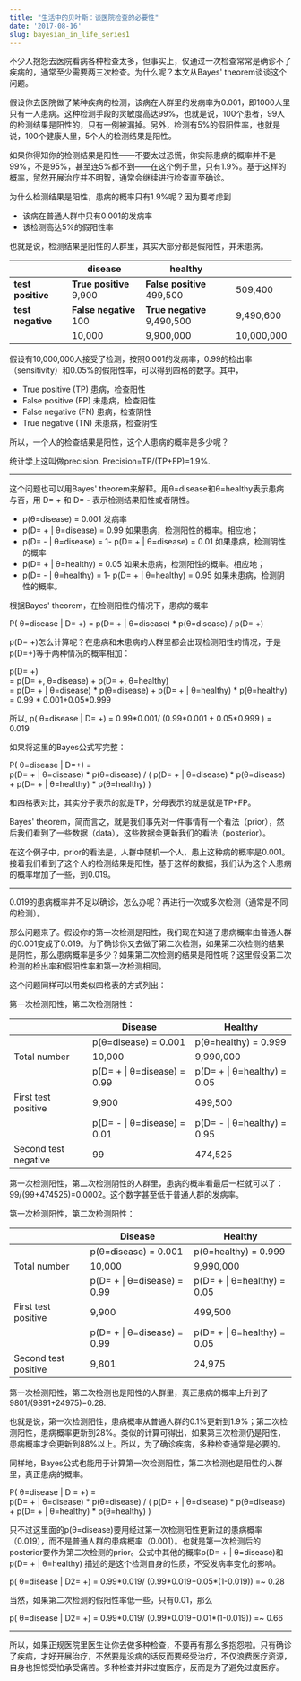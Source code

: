```yaml
---
title: "生活中的贝叶斯：谈医院检查的必要性"
date: '2017-08-16'
slug: bayesian_in_life_series1
---
```


不少人抱怨去医院看病各种检查太多，但事实上，仅通过一次检查常常是确诊不了疾病的，通常至少需要两三次检查。为什么呢？本文从Bayes' theorem谈谈这个问题。

假设你去医院做了某种疾病的检测，该病在人群里的发病率为0.001，即1000人里只有一人患病。这种检测手段的灵敏度高达99%，也就是说，100个患者，99人的检测结果是阳性的，只有一例被漏掉。另外，检测有5%的假阳性率，也就是说，100个健康人里，5个人的检测结果是阳性。

如果你得知你的检测结果是阳性——不要太过恐慌，你实际患病的概率并不是99%，不是95%，甚至连5%都不到——在这个例子里，只有1.9%。基于这样的概率，贸然开展治疗并不明智，通常会继续进行检查直至确诊。

为什么检测结果是阳性，患病的概率只有1.9%呢？因为要考虑到

- 该病在普通人群中只有0.001的发病率
- 该检测高达5%的假阳性率

也就是说，检测结果是阳性的人群里，其实大部分都是假阳性，并未患病。


|                   | disease                   | healthy              |                  |
|    ---------      | ---------                 |   ---------              |  ---------    |
|__test positive__  | __True positive__ 9,900   | __False positive__ 499,500  | 509,400          |
|__test negative__  | __False negative__ 100    | __True negative__ 9,490,500 | 9,490,600        |
|                   | 10,000                    | 9,900,000                   | 10,000,000       |



假设有10,000,000人接受了检测，按照0.001的发病率，0.99的检出率（sensitivity）和0.05%的假阳性率，可以得到四格的数字。其中， 

- True positive (TP) 患病，检查阳性
- False positive (FP) 未患病，检查阳性
- False negative (FN) 患病，检查阴性
- True negative (TN) 未患病，检查阴性

所以，一个人的检查结果是阳性，这个人患病的概率是多少呢？

统计学上这叫做precision. Precision=TP/(TP+FP)=1.9%.

----------------------------------------------------------------------------------------------------------

这个问题也可以用Bayes' theorem来解释。用θ=disease和θ=healthy表示患病与否，用 D= + 和 D= - 表示检测结果阳性或者阴性。

- p(θ=disease) = 0.001 发病率
- p(D= + | θ=disease) = 0.99 如果患病，检测阳性的概率。相应地；
- p(D= - | θ=disease) = 1- p(D= + | θ=disease) = 0.01 如果患病，检测阴性的概率
- p(D= + | θ=healthy) = 0.05 如果未患病，检测阳性的概率。相应地；
- p(D= - | θ=healthy) = 1- p(D= + | θ=healthy) = 0.95 如果未患病，检测阴性的概率。

根据Bayes' theorem，在检测阳性的情况下，患病的概率

P( θ=disease | D= +) = p(D= + | θ=disease) * p(θ=disease) / p(D= +)

p(D= +)怎么计算呢？在患病和未患病的人群里都会出现检测阳性的情况，于是p(D=+)等于两种情况的概率相加：

p(D= +)  
= p(D= +, θ=disease) + p(D= +, θ=healthy)  
= p(D= + | θ=disease) \* p(θ=disease) + p(D= + | θ=healthy) \* p(θ=healthy)  
= 0.99 \* 0.001+0.05*0.999  

所以, p( θ=disease | D= +) = 0.99\*0.001/ (0.99\*0.001 + 0.05\*0.999 ) = 0.019

如果将这里的Bayes公式写完整：

P( θ=disease | D=+) =   
p(D= + | θ=disease) \* p(θ=disease) / ( p(D= + | θ=disease) \* p(θ=disease) + p(D= + | θ=healthy) \* p(θ=healthy) )

和四格表对比，其实分子表示的就是TP，分母表示的就是就是TP+FP。

Bayes' theorem，简而言之，就是我们事先对一件事情有一个看法（prior），然后我们看到了一些数据（data），这些数据会更新我们的看法（posterior）。

在这个例子中，prior的看法是，人群中随机一个人，患上这种病的概率是0.001。接着我们看到了这个人的检测结果是阳性，基于这样的数据，我们认为这个人患病的概率增加了一些，到0.019。

----------------------------------------------------------------------------------------------------------

0.019的患病概率并不足以确诊，怎么办呢？再进行一次或多次检测（通常是不同的检测）。

那么问题来了。假设你的第一次检测是阳性，我们现在知道了患病概率由普通人群的0.001变成了0.019。为了确诊你又去做了第二次检测，如果第二次检测的结果是阴性，那么患病概率是多少？如果第二次检测的结果是阳性呢？这里假设第二次检测的检出率和假阳性率和第一次检测相同。

这个问题同样可以用类似四格表的方式列出：

第一次检测阳性，第二次检测阴性：

|                     |  Disease                    | Healthy                     |
|    ---------        | ---------                   |   ---------                 |  
|                     |  p(θ=disease) = 0.001       | p(θ=healthy) = 0.999        |
| Total number        | 10,000                      | 9,990,000                   |          
|                     | p(D= + \| θ=disease) = 0.99 | p(D= + \| θ=healthy) = 0.05 | 
| First test positive | 9,900                       | 499,500                     |
|                     | p(D= - \| θ=disease) = 0.01 | p(D= - \| θ=healthy) = 0.95 | 
|Second test negative | 99                          | 474,525                     |

第一次检测阳性，第二次检测阴性的人群里，患病的概率看最后一栏就可以了：99/(99+474525)=0.0002。这个数字甚至低于普通人群的发病率。

第一次检测阳性，第二次检测阳性：

|                     |  Disease                    | Healthy                     |
|    ---------        | ---------                   |   ---------                 |  
|                     |  p(θ=disease) = 0.001       | p(θ=healthy) = 0.999        |
| Total number        | 10,000                      | 9,990,000                   |          
|                     | p(D= + \| θ=disease) = 0.99 | p(D= + \| θ=healthy) = 0.05 | 
| First test positive | 9,900                       | 499,500                     |
|                     | p(D= + \| θ=disease) = 0.99 | p(D= + \| θ=healthy) = 0.05 | 
|Second test positive | 9,801                       | 24,975                      |


第一次检测阳性，第二次检测也是阳性的人群里，真正患病的概率上升到了9801/(9891+24975)=0.28.

也就是说，第一次检测阳性，患病概率从普通人群的0.1%更新到1.9%；第二次检测阳性，患病概率更新到28%。类似的计算可得出，如果第三次检测仍是阳性，患病概率才会更新到88%以上。所以，为了确诊疾病，多种检查通常是必要的。

同样地，Bayes公式也能用于计算第一次检测阳性，第二次检测也是阳性的人群里，真正患病的概率。

P( θ=disease | D = +) =  
p(D= + | θ=disease) \* p(θ=disease) / ( p(D= + | θ=disease) \* p(θ=disease) + p(D= + | θ=healthy) \* p(θ=healthy) )

只不过这里面的p(θ=disease)要用经过第一次检测阳性更新过的患病概率（0.019），而不是普通人群的患病概率（0.001）。也就是第一次检测后的posterior要作为第二次检测的prior。公式中其他的概率p(D= + | θ=disease)和p(D= + | θ=healthy) 描述的是这个检测自身的性质，不受发病率变化的影响。

p( θ=disease | D2= +) = 0.99\*0.019/ (0.99\*0.019+0.05\*(1-0.019)) =~ 0.28

当然，如果第二次检测的假阳性率低一些，只有0.01，那么

p( θ=disease | D2= +) = 0.99\*0.019/ (0.99\*0.019+0.01\*(1-0.019)) =~ 0.66

----------------------------------------------------------------------------------------------------------

所以，如果正规医院里医生让你去做多种检查，不要再有那么多抱怨啦。只有确诊了疾病，才好开展治疗，不然要是没病的话反而要经受治疗，不仅浪费医疗资源，自身也担惊受怕承受痛苦。多种检查并非过度医疗，反而是为了避免过度医疗。
